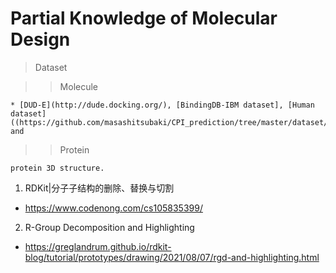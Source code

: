 # Partial Knowledge of Molecular Design

> Dataset

>> Molecule

    * [DUD-E](http://dude.docking.org/), [BindingDB-IBM dataset], [Human dataset]((https://github.com/masashitsubaki/CPI_prediction/tree/master/dataset/human)) and 
>> Protein 

    protein 3D structure.

1. RDKit|分子子结构的删除、替换与切割

* https://www.codenong.com/cs105835399/

2. R-Group Decomposition and Highlighting

* https://greglandrum.github.io/rdkit-blog/tutorial/prototypes/drawing/2021/08/07/rgd-and-highlighting.html



